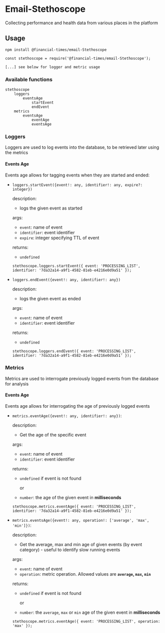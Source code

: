 # Email-Stethoscope

Collecting performance and health data from various places in the platform

## Usage
```
npm install @financial-times/email-Stethoscope

const stethoscope = require('@financial-times/email-Stethoscope');

[...] see below for logger and metric usage
```

### Available functions
```
stethoscope
	loggers
		eventsAge
			startEvent
			endEvent
	metrics
		eventsAge
			eventAge
			eventsAge
```

### Loggers
Loggers are used to log events into the database, to be retrieved later using the metrics

#### Events Age
Events age allows for tagging events when they are started and ended:

- `loggers.startEvent({event!: any, identifier!: any, expire?: integer})`

	description:

	- logs the given event as started

	args:

	- `event`: name of event
	- `identifier`: event identifier
	- `expire`: integer specifying TTL of event

	returns:

	- `undefined`

	```
	stethoscope.loggers.startEvent({ event: 'PROCESSING_LIST', identifier: '7da32a14-a9f1-4582-81eb-e4216e0d9a51' });
	```

- `loggers.endEvent({event!: any, identifier!: any})`

	description:

	- logs the given event as ended

	args:

	- `event`: name of event
	- `identifier`: event identifier


	returns:

	- `undefined`

	```
	stethoscope.loggers.endEvent({ event: 'PROCESSING_LIST', identifier: '7da32a14-a9f1-4582-81eb-e4216e0d9a51' });
	```

### Metrics
Metrics are used to interrogate previously logged events from the database for analysis

#### Events Age
Events age allows for interrogating the age of previously logged events

- `metrics.eventAge({event!: any, identifier!: any})`:

	description:

	- Get the age of the specific event

	args:

	- `event`: name of event
	- `identifier`: event identifier

	returns:

	- `undefined` if event is not found

		or
	- `number`: the age of the given event in **milliseconds**


	```
	stethoscope.metrics.eventAge({ event: 'PROCESSING_LIST', identifier: '7da32a14-a9f1-4582-81eb-e4216e0d9a51' });
	```

- `metrics.eventsAge({event!: any, operation!: ['average', 'max', 'min']})`:

	description:

	- Get the average, max and min age of given events (by event category) - useful to identify slow running events

	args:

	- `event`: name of event
	- `operation`: metric operation.  Allowed values are **`average`, `max`, `min`**

	returns:

	- `undefined` if event is not found

		or

	- `number`: the `average`, `max` or `min` age of the given event in **milliseconds**


	```
	stethoscope.metrics.eventAge({ event: 'PROCESSING_LIST', operation: 'max' });
	```